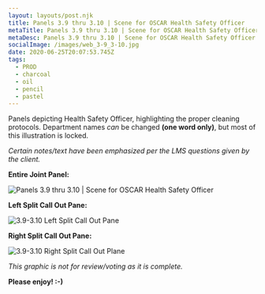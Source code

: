 ```yaml
---
layout: layouts/post.njk
title: Panels 3.9 thru 3.10 | Scene for OSCAR Health Safety Officer
metaTitle: Panels 3.9 thru 3.10 | Scene for OSCAR Health Safety Officer
metaDesc: Panels 3.9 thru 3.10 | Scene for OSCAR Health Safety Officer
socialImage: /images/web_3-9_3-10.jpg
date: 2020-06-25T20:07:53.745Z
tags:
  - PROD
  - charcoal
  - oil
  - pencil
  - pastel
---
```

Panels depicting Health Safety Officer, highlighting the proper cleaning protocols. Department names *can* be changed **(one word only)**, but most of this illustration is locked.

*Certain notes/text have been emphasized per the LMS questions given by the client.*

**Entire Joint Panel:**

![Panels 3.9 thru 3.10 | Scene for OSCAR Health Safety Officer](/images/web_3.9-3.10-full.jpg "Panels 3.9 thru 3.10 | Scene for OSCAR Health Safety Officer")

**Left Split Call Out Pane:**

![3.9-3.10 Left Split Call Out Pane](/images/web_3.9-3.10-left.jpg "3.9-3.10 Left Split Call Out Pane")

**Right Split Call Out Pane:**

![3.9-3.10 Right Split Call Out Plane](/images/web_3.9-3.10-right.jpg "3.9-3.10 Right Split Call Out Plane")

*This graphic is not for review/voting as it is complete.* 

**Please enjoy! :-)**